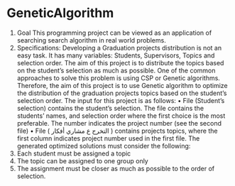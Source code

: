 # GeneticAlgorithm
1. Goal
This programming project can be viewed as an application of searching search algorithm
in real world problems.
2. Specifications:
Developing a Graduation projects distribution is not an easy task. It has many variables:
Students, Supervisors, Topics and selection order. The aim of this project is to distribute
the topics based on the student’s selection as much as possible. One of the common
approaches to solve this problem is using CSP or Genetic algorithms.
Therefore, the aim of this project is to use Genetic algorithm to optimize the distribution
of the graduation projects topics based on the student’s selection order. The input for
this project is as follows:
• File (Student’s selection) contains the student’s selection. The file contains the
students’ names, and selection order where the first choice is the most
preferable. The number indicates the project number (see the second file)
• File ( التخرج ع مشاري أفكار ) contains projects topics, where the first column indicates
project number used in the first file.
The generated optimized solutions must consider the following:
1. Each student must be assigned a topic
2. The topic can be assigned to one group only
3. The assignment must be closer as much as possible to the order of selection. 
